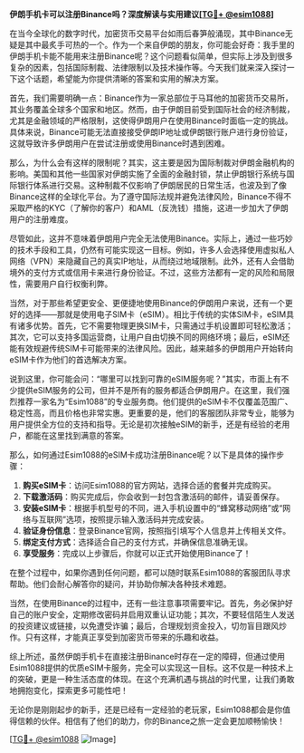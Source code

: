 **伊朗手机卡可以注册Binance吗？深度解读与实用建议[[TG💪+ @esim1088](https://t.me/s/esim1088)]**

在当今全球化的数字时代，加密货币交易平台如雨后春笋般涌现，其中Binance无疑是其中最炙手可热的一个。作为一个来自伊朗的朋友，你可能会好奇：我手里的伊朗手机卡能不能用来注册Binance呢？这个问题看似简单，但实际上涉及到很多复杂的因素，包括国际制裁、法律限制以及技术操作等。今天我们就来深入探讨一下这个话题，希望能为你提供清晰的答案和实用的解决方案。

首先，我们需要明确一点：Binance作为一家总部位于马耳他的加密货币交易所，其业务覆盖全球多个国家和地区。然而，由于伊朗目前受到国际社会的经济制裁，尤其是金融领域的严格限制，这使得伊朗用户在使用Binance时面临一定的挑战。具体来说，Binance可能无法直接接受伊朗IP地址或伊朗银行账户进行身份验证，这就导致许多伊朗用户在尝试注册或使用Binance时遇到困难。

那么，为什么会有这样的限制呢？其实，这主要是因为国际制裁对伊朗金融机构的影响。美国和其他一些国家对伊朗实施了全面的金融封锁，禁止伊朗银行系统与国际银行体系进行交易。这种制裁不仅影响了伊朗居民的日常生活，也波及到了像Binance这样的全球化平台。为了遵守国际法规并避免法律风险，Binance不得不采取严格的KYC（了解你的客户）和AML（反洗钱）措施，这进一步加大了伊朗用户的注册难度。

尽管如此，这并不意味着伊朗用户完全无法使用Binance。实际上，通过一些巧妙的技术手段和工具，仍然有可能实现这一目标。例如，许多人会选择使用虚拟私人网络（VPN）来隐藏自己的真实IP地址，从而绕过地域限制。此外，还有人会借助境外的支付方式或信用卡来进行身份验证。不过，这些方法都有一定的风险和局限性，需要用户自行权衡利弊。

当然，对于那些希望更安全、更便捷地使用Binance的伊朗用户来说，还有一个更好的选择——那就是使用电子SIM卡（eSIM）。相比于传统的实体SIM卡，eSIM具有诸多优势。首先，它不需要物理更换SIM卡，只需通过手机设置即可轻松激活；其次，它可以支持多国运营商，让用户自由切换不同的网络环境；最后，eSIM还能有效规避传统SIM卡可能带来的法律风险。因此，越来越多的伊朗用户开始转向eSIM卡作为他们的首选解决方案。

说到这里，你可能会问：“哪里可以找到可靠的eSIM服务呢？”其实，市面上有不少提供eSIM服务的公司，但并不是所有的服务都适合伊朗用户。在这里，我们强烈推荐一家名为“Esim1088”的专业服务商。他们提供的eSIM卡不仅覆盖范围广、稳定性高，而且价格也非常实惠。更重要的是，他们的客服团队非常专业，能够为用户提供全方位的支持和指导。无论是初次接触eSIM的新手，还是有经验的老用户，都能在这里找到满意的答案。

那么，如何通过Esim1088的eSIM卡成功注册Binance呢？以下是具体的操作步骤：

1. **购买eSIM卡**：访问Esim1088的官方网站，选择合适的套餐并完成购买。
2. **下载激活码**：购买完成后，你会收到一封包含激活码的邮件，请妥善保存。
3. **安装eSIM卡**：根据手机型号的不同，进入手机设置中的“蜂窝移动网络”或“网络与互联网”选项，按照提示输入激活码并完成安装。
4. **验证身份信息**：登录Binance官网，按照指引填写个人信息并上传相关文件。
5. **绑定支付方式**：选择适合自己的支付方式，并确保信息准确无误。
6. **享受服务**：完成以上步骤后，你就可以正式开始使用Binance了！

在整个过程中，如果你遇到任何问题，都可以随时联系Esim1088的客服团队寻求帮助。他们会耐心解答你的疑问，并协助你解决各种技术难题。

当然，在使用Binance的过程中，还有一些注意事项需要牢记。首先，务必保护好自己的账户安全，定期修改密码并启用双重认证功能；其次，不要轻信陌生人发送的投资建议或链接，以免遭受诈骗；最后，合理规划资金投入，切勿盲目跟风炒作。只有这样，才能真正享受到加密货币带来的乐趣和收益。

综上所述，虽然伊朗手机卡在直接注册Binance时存在一定的障碍，但通过使用Esim1088提供的优质eSIM卡服务，完全可以实现这一目标。这不仅是一种技术上的突破，更是一种生活态度的体现。在这个充满机遇与挑战的时代里，让我们勇敢地拥抱变化，探索更多可能性吧！

无论你是刚刚起步的新手，还是已经有一定经验的老玩家，Esim1088都会是你值得信赖的伙伴。相信有了他们的助力，你的Binance之旅一定会更加顺畅愉快！

[[TG💪+ @esim1088](https://t.me/s/esim1088) ![Image](https://i.postimg.cc/4NQfJmqS/Snipaste-2025-05-13-00-14-12.png)]